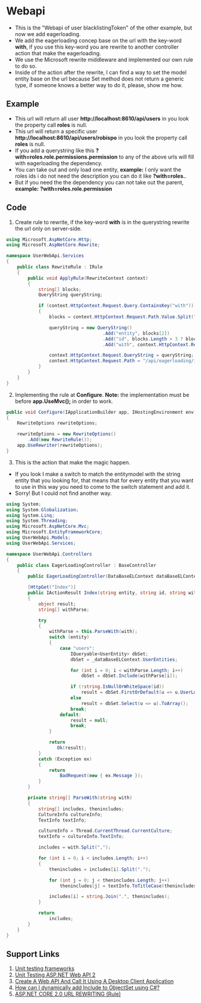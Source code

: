 # Webapi

* This is the "Webapi of user blacklistingToken" of the other example, but now we add eagerloading.
* We add the eagerloading concep base on the url with the key-word **with**, if you use this key-word you are rewrite to another controller action that make the eagerloading.
* We use the Microsoft rewrite middleware and implemented our own rule to do so.
* Inside of the action after the rewrite, I can find a way to set the model entity base on the url because Set method does not return a generic type, if someone knows a better way to do it, please, show me how.

## Example

* This url will return all user **http://localhost:8610/api/users** in you look the property call **roles** is null.
* This url will return a specific user **http://localhost:8610/api/users/robispo** in you look the property call **roles** is null.
* If you add a querystring like this **?with=roles.role.permissions.permission** to any of the above urls will fill with eagerloading the dependency.
* You can take out and only load one entity, **example:** I only want the roles ids i do not need the description you can do it like **?with=roles.**.
* But if you need the the dependency you can not take out the parent, **example:** **?with=roles.role.permission**

## Code

1. Create rule to rewrite, if the key-word **with** is in the querystring rewrite the url only on server-side.

```csharp
using Microsoft.AspNetCore.Http;
using Microsoft.AspNetCore.Rewrite;

namespace UserWebApi.Services
{
    public class RewriteRule : IRule
    {
        public void ApplyRule(RewriteContext context)
        {
            string[] blocks;
            QueryString queryString;

            if (context.HttpContext.Request.Query.ContainsKey("with"))
            {
                blocks = context.HttpContext.Request.Path.Value.Split("/");

                queryString = new QueryString()
                                    .Add("entity", blocks[2])
                                    .Add("id", blocks.Length > 3 ? blocks[3] : string.Empty)
                                    .Add("with", context.HttpContext.Request.Query["with"]);

                context.HttpContext.Request.QueryString = queryString;
                context.HttpContext.Request.Path = "/api/eagerloading/index";
            }
        }
    }
}

```

2. Implementing the rule at **Configure**. **Note:** the implementation must be before **app.UseMvc();** in order to work.

```csharp
public void Configure(IApplicationBuilder app, IHostingEnvironment env)
{
    RewriteOptions rewriteOptions;

    rewriteOptions = new RewriteOptions()
        .Add(new RewriteRule());
    app.UseRewriter(rewriteOptions);           
}   
```

3. This is the action that make the magic happen.

* If you look I make a switch to match the entitymodel with the string entity that you looking for, that means that for every entity that you want to use in this way you need to come to the switch statement and add it.
* Sorry! But I could not find another way.

```csharp
using System;
using System.Globalization;
using System.Linq;
using System.Threading;
using Microsoft.AspNetCore.Mvc;
using Microsoft.EntityFrameworkCore;
using UserWebApi.Models;
using UserWebApi.Services;

namespace UserWebApi.Controllers
{
    public class EagerLoadingController : BaseController
    {
        public EagerLoadingController(DataBaseELContext dataBaseELContext, IJwtService jwtService) : base(dataBaseELContext, jwtService) { }

        [HttpGet("Index")]
        public IActionResult Index(string entity, string id, string with)
        {
            object result;
            string[] withParse;

            try
            {
                withParse = this.ParseWith(with);
                switch (entity)
                {
                    case "users":
                        IQueryable<UserEntity> dbSet;
                        dbSet = _dataBaseELContext.UserEntities;

                        for (int i = 0; i < withParse.Length; i++)
                            dbSet = dbSet.Include(withParse[i]);

                        if (!string.IsNullOrWhiteSpace(id))
                            result = dbSet.FirstOrDefault(u => u.UserLogin == id);
                        else
                            result = dbSet.Select(u => u).ToArray();
                        break;
                    default:
                        result = null;
                        break;
                }

                return
                   Ok(result);
            }
            catch (Exception ex)
            {
                return
                    BadRequest(new { ex.Message });
            }
        }

        private string[] ParseWith(string with)
        {
            string[] includes, thenincludes;
            CultureInfo cultureInfo;
            TextInfo textInfo;

            cultureInfo = Thread.CurrentThread.CurrentCulture;
            textInfo = cultureInfo.TextInfo;

            includes = with.Split(",");

            for (int i = 0; i < includes.Length; i++)
            {
                thenincludes = includes[i].Split(".");

                for (int j = 0; j < thenincludes.Length; j++)
                    thenincludes[j] = textInfo.ToTitleCase(thenincludes[j]);

                includes[i] = string.Join(".", thenincludes);
            }

            return
                includes;
        }
    }
}
```

## Support Links

1. [Unit testing frameworks](https://raygun.com/blog/unit-testing-frameworks-c/)
2. [Unit Testing ASP.NET Web API 2](https://www.asp.net/web-api/raw-content/tutorials/testing-and-debugging/unit-testing-aspnet-web-api)
3. [Create A Web API And Call It Using A Desktop Client Application](http://www.c-sharpcorner.com/article/create-a-web-api-and-call-it-using-a-desktop-client-application/)
4. [How can I dynamically add Include to ObjectSet<Entity> using C#?](https://stackoverflow.com/questions/16054284/how-can-i-dynamically-add-include-to-objectsetentity-using-c)
5. [ASP.NET CORE 2.0 URL REWRITING (Rule)](https://tahirnaushad.com/2017/08/18/url-rewriting-in-asp-net-core/)